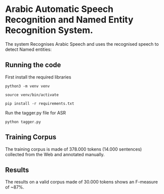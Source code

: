 # Arabic Automatic Speech Recognition and Named Entity Recognition System.

The system Recognises Arabic Speech and uses the recognised speech to detect Named entities:  
## Running the code
First install the required libraries

```
python3 -m venv venv

```

```
source venv/bin/activate

```

```
pip install -r requirements.txt

```
Run the tagger.py file for ASR
```
python tagger.py

```


## Training Corpus

The training corpus is made of 378.000 tokens (14.000 sentences) collected from the Web and annotated manually.

## Results

The results on a valid corpus made of 30.000 tokens shows an F-measure of ~87%.
